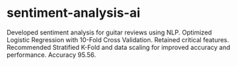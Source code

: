 # sentiment-analysis-ai
Developed sentiment analysis for guitar reviews using NLP. Optimized Logistic Regression with 10-Fold Cross Validation. Retained critical features. Recommended Stratified K-Fold and data scaling for improved accuracy and performance. Accuracy 95.56.
